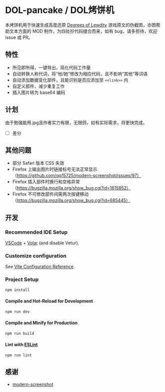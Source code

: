 # DOL-pancake / DOL烤饼机

本烤饼机用于快速生成高度还原 [Degrees of Lewdity](https://www.vrelnir.com/) 游戏原文的伪截图，亦图帮助文本方面的 MOD 制作，为四处抄代码缝合而来，如有 bug，请多担待，欢迎 issue 或 PR。

## 特性
- 所见即所得，一键导出，简化代码工作量
- 自动转换人称代词，将“他/她”修改为相应代码，且不影响“其他”等词语
- 自动添加数据变化部件，且能识别是否应添加至 `<<link>>` 内
- 自定义部件，减少重复工作
- 插入图片转为 base64 编码

## 计划
由于勉强能用.jpg且作者实力有限，无限鸽，如有实际需求，将更快完成。
- [ ] 差分

## 其他问题
- 部分 Safari 版本 CSS 失效
- Firefox 上输出图片时链接标号无法正常显示（https://github.com/qq15725/modern-screenshot/issues/97）
- Firefox 插入部件时换行和空格异常（https://bugzilla.mozilla.org/show_bug.cgi?id=1615852）
- Firefox 不可修改部件间需两次按键移动（https://bugzilla.mozilla.org/show_bug.cgi?id=685445）

## 开发
### Recommended IDE Setup

[VSCode](https://code.visualstudio.com/) + [Volar](https://marketplace.visualstudio.com/items?itemName=Vue.volar) (and disable Vetur).

### Customize configuration

See [Vite Configuration Reference](https://vitejs.dev/config/).

### Project Setup

```sh
npm install
```

#### Compile and Hot-Reload for Development

```sh
npm run dev
```

#### Compile and Minify for Production

```sh
npm run build
```

#### Lint with [ESLint](https://eslint.org/)

```sh
npm run lint
```
## 感谢
- [modern-screenshot](https://github.com/qq15725/modern-screenshot)
